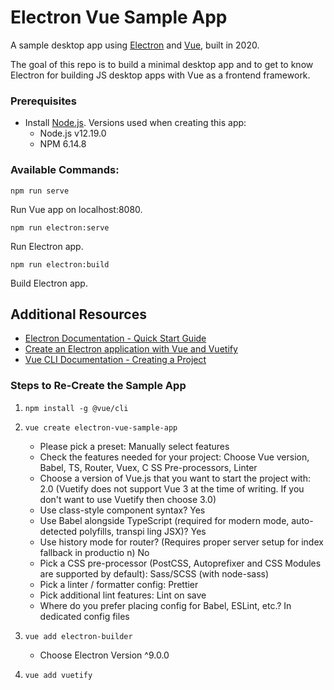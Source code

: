 # Electron Vue Sample App
A sample desktop app using [Electron](https://www.electronjs.org/) and  [Vue](https://vuejs.org/), built in 2020.

The goal of this repo is to build a minimal desktop app and to get to know Electron for building JS desktop apps with Vue as a frontend framework.

### Prerequisites

- Install [Node.js](https://nodejs.org/en/download/). Versions used when creating this app:
  - Node.js v12.19.0
  - NPM 6.14.8

### Available Commands:

`npm run serve`

Run Vue app on localhost:8080.

`npm run electron:serve`

Run Electron app.

`npm run electron:build`

Build Electron app.

## Additional Resources

- [Electron Documentation - Quick Start Guide](https://www.electronjs.org/docs/tutorial/quick-start)
- [Create an Electron application with Vue and Vuetify](https://itnext.io/electron-application-with-vue-js-and-vuetify-f2a1f9c749b8)
- [Vue CLI Documentation - Creating a Project](https://cli.vuejs.org/guide/creating-a-project.html#vue-create)

### Steps to Re-Create the Sample App
1. `npm install -g @vue/cli`

2. `vue create electron-vue-sample-app`
    - Please pick a preset: Manually select features
    - Check the features needed for your project: Choose Vue version, Babel, TS, Router, Vuex, C
    SS Pre-processors, Linter
    - Choose a version of Vue.js that you want to start the project with: 2.0 (Vuetify does not support Vue 3 at the time of writing. If you don't want to use Vuetify then choose 3.0)
    - Use class-style component syntax? Yes
    - Use Babel alongside TypeScript (required for modern mode, auto-detected polyfills, transpi
    ling JSX)? Yes
    - Use history mode for router? (Requires proper server setup for index fallback in productio
    n) No
    - Pick a CSS pre-processor (PostCSS, Autoprefixer and CSS Modules are supported by default):
     Sass/SCSS (with node-sass)
    - Pick a linter / formatter config: Prettier
    - Pick additional lint features: Lint on save
    - Where do you prefer placing config for Babel, ESLint, etc.? In dedicated config files

3. `vue add electron-builder`
    - Choose Electron Version ^9.0.0

4. `vue add vuetify`
